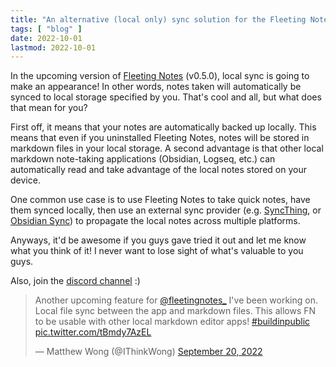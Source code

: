 ```yaml
---
title: "An alternative (local only) sync solution for the Fleeting Notes App"
tags: [ "blog" ]
date: 2022-10-01
lastmod: 2022-10-01
---
```

In the upcoming version of [Fleeting Notes](https://fleetingnotes.app/) (v0.5.0), local sync is going to make an appearance! In other words, notes taken will automatically be synced to local storage specified by you. That's cool and all, but what does that mean for you?

First off, it means that your notes are automatically backed up locally. This means that even if you uninstalled Fleeting Notes, notes will be stored in markdown files in your local storage. A second advantage is that other local markdown note-taking applications (Obsidian, Logseq, etc.) can automatically read and take advantage of the local notes stored on your device.

One common use case is to use Fleeting Notes to take quick notes, have them synced locally, then use an external sync provider (e.g. [SyncThing](https://syncthing.net/), or [Obsidian Sync](https://obsidian.md/sync)) to propagate the local notes across multiple platforms. 

Anyways, it'd be awesome if you guys gave tried it out and let me know what you think of it! I never want to lose sight of what's valuable to you guys.

Also, join the [discord channel](https://discord.gg/xrj6yuGNmx) :)

<blockquote class="twitter-tweet" data-theme="dark"><p lang="en" dir="ltr">Another upcoming feature for <a href="https://twitter.com/fleetingnotes_?ref_src=twsrc%5Etfw">@fleetingnotes_</a> I&#39;ve been working on. Local file sync between the app and markdown files. This allows FN to be usable with other local markdown editor apps! <a href="https://twitter.com/hashtag/buildinpublic?src=hash&amp;ref_src=twsrc%5Etfw">#buildinpublic</a> <a href="https://t.co/tBmdy7AzEL">pic.twitter.com/tBmdy7AzEL</a></p>&mdash; Matthew Wong (@IThinkWong) <a href="https://twitter.com/IThinkWong/status/1572221667006623746?ref_src=twsrc%5Etfw">September 20, 2022</a></blockquote> <script async src="https://platform.twitter.com/widgets.js" charset="utf-8"></script>

